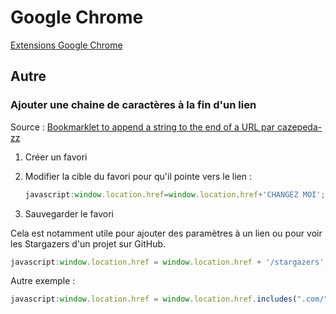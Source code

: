 # Google Chrome

[Extensions Google Chrome](./ChromeExtensions.md)

## Autre

### Ajouter une chaine de caractères à la fin d'un lien

Source : [Bookmarklet to append a string to the end of a URL par cazepeda-zz](https://gist.github.com/cazepeda-zz/3967172)

1. Créer un favori
2. Modifier la cible du favori pour qu'il pointe vers le lien :

    ```javascript
    javascript:window.location.href=window.location.href+'CHANGEZ MOI';
    ```

3. Sauvegarder le favori

Cela est notamment utile pour ajouter des paramètres à un lien ou pour voir les Stargazers d'un projet sur GitHub.

```javascript
javascript:window.location.href = window.location.href + '/stargazers';
```

Autre exemple :

```javascript
javascript:window.location.href = window.location.href.includes(".com/") ? window.location.href.replace(".com/",".dev/") : window.location.href.replace(".dev/",".com/")
```
